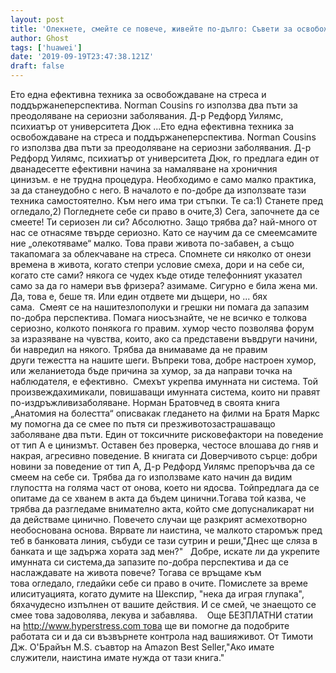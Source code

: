 ```yaml
---
layout: post
title: 'Олекнете, смейте се повече, живейте по-дълго: Съвети за освобождаване на стреса'
author: Ghost
tags: ['huawei']
date: '2019-09-19T23:47:38.121Z'
draft: false
---
```


Ето една ефективна техника за освобождаване на стреса и поддържанеперспектива. Norman Cousins ​​го използва два пъти за преодоляване на сериозни заболявания. Д-р Редфорд Уилямс, психиатър от университета Дюк ...Ето една ефективна техника за освобождаване на стреса и поддържанеперспектива. Norman Cousins ​​го използва два пъти за преодоляване на сериозни заболявания. Д-р Редфорд Уилямс, психиатър от университета Дюк, го предлага един от дванадесетте ефективни начина за намаляване на хроничния цинизъм. е не трудна процедура. Необходимо е само малко практика, за да станеудобно с него. В началото е по-добре да използвате тази техника самостоятелно. Към него има три стъпки. Те са:1) Станете пред огледало,2) Погледнете себе си право в очите,3) Сега, започнете да се смеете! Ти сериозен ли си? Абсолютно. Защо трябва да? най-много от нас се отнасяме твърде сериозно. Като се научим да се смеемсамите ние „олекотяваме“ малко. Това прави живота по-забавен, а също такапомага за облекчаване на стреса. Спомнете си няколко от онези времена в живота, когато степри условие смеха, дори и на себе си, когато сте сами? някога се чудех къде отиде телефонният указател само за да го намери във фризера? азимаме. Сигурно е била жена ми. Да, това е, беше тя. Или един отдвете ми дъщери, но ... бях сама.  Смеят се на нашитезлополуки и грешки ни помага да запазим по-добра перспектива. Помага ниосъзнайте, че не всичко е толкова сериозно, колкото понякога го правим. хумор често позволява форум за изразяване на чувства, които, ако са представени въвдруги начини, би навредил на някого. Трябва да внимаваме да не правим други тежестта на нашите шеги. Въпреки това, добре настроен хумор, или желаниетода бъде причина за хумор, за да направи точка на наблюдателя, е ефективно.  Смехът укрепва имунната ни система. Той произвеждахимикали, повишаващи имунната система, които ни правят по-издръжливизаболяване. Норман Братовчед в своята книга „Анатомия на болестта“ описвакак гледането на филми на Братя Маркс му помогна да се смее по пътя си презживотозастрашаващо заболяване два пъти. Един от токсичните рисковефактори на поведение от тип А е цинизмът. Оставен без проверка, честосе влошава до гняв и накрая, агресивно поведение. В книгата си Доверчивото сърце: добри новини за поведение от тип А, Д-р Редфорд Уилямс препоръчва да се смеем на себе си. Трябва да го използваме като начин да видим глупостта на голяма част от онова, което ни ядосва. Тойпредлага да се опитаме да се хванем в акта да бъдем цинични.Тогава той казва, че трябва да разгледаме внимателно акта, който сме допусналикарат ни да действаме цинично. Повечето случаи ще разкрият асмехотворно необоснована основа. Вярвате ли наистина, че малкото старомъж пред теб в банковата линия, събуди се тази сутрин и реши,"Днес ще сляза в банката и ще задържа хората зад мен?"   Добре, искате ли да укрепите имунната си система,да запазите по-добра перспектива и да се наслаждавате на живота повече? Тогава се връщаме към това огледало, гледайки себе си право в очите. Помислете за време илиситуацията, когато думите на Шекспир, "нека да играя глупака", бяхачудесно изпълнен от вашите действия. И се смей, че знаещото се смее това задоволява, лекува и забавлява.    Още БЕЗПЛАТНИ статии на http://www.hyperstress.com това ще ви помогне да подобрите работата си и да си възвърнете контрола над вашияживот. От Тимоти Дж. О'Брайън M.S. съавтор на Amazon Best Seller,"Ако имате служители, наистина имате нужда от тази книга."
